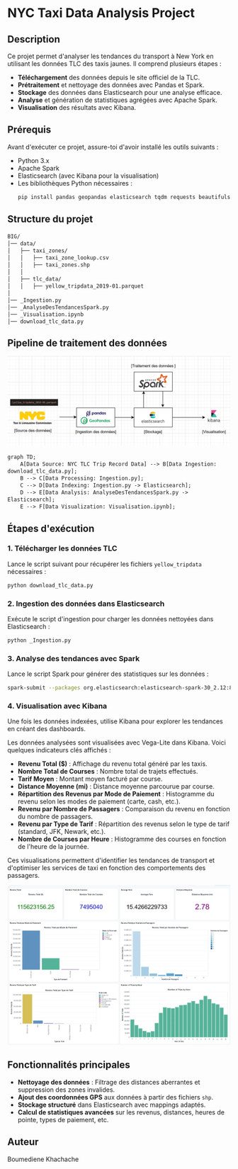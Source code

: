 # NYC Taxi Data Analysis Project

## Description

Ce projet permet d'analyser les tendances du transport à New York en utilisant les données TLC des taxis jaunes. Il comprend plusieurs étapes :

- **Téléchargement** des données depuis le site officiel de la TLC.
- **Prétraitement** et nettoyage des données avec Pandas et Spark.
- **Stockage** des données dans Elasticsearch pour une analyse efficace.
- **Analyse** et génération de statistiques agrégées avec Apache Spark.
- **Visualisation** des résultats avec Kibana.

## Prérequis

Avant d'exécuter ce projet, assure-toi d'avoir installé les outils suivants :

- Python 3.x
- Apache Spark
- Elasticsearch (avec Kibana pour la visualisation)
- Les bibliothèques Python nécessaires :
  ```sh
  pip install pandas geopandas elasticsearch tqdm requests beautifulsoup4 pyspark
  ```

## Structure du projet

```
BIG/
│── data/
│   ├── taxi_zones/
│   │   ├── taxi_zone_lookup.csv
│   │   ├── taxi_zones.shp
│   │
│   ├── tlc_data/
│   │   ├── yellow_tripdata_2019-01.parquet
│
│── _Ingestion.py
│── _AnalyseDesTendancesSpark.py
│── _Visualisation.ipynb
│── download_tlc_data.py
```

## Pipeline de traitement des données

<img src="./images/diagramme.png" alt="Pipeline Architecture Diagram">

```mermaid
graph TD;
    A[Data Source: NYC TLC Trip Record Data] --> B[Data Ingestion: download_tlc_data.py];
    B --> C[Data Processing: Ingestion.py];
    C --> D[Data Indexing: Ingestion.py -> Elasticsearch];
    D --> E[Data Analysis: AnalyseDesTendancesSpark.py -> Elasticsearch];
    E --> F[Data Visualization: Visualisation.ipynb];
```

## Étapes d'exécution

### 1. Télécharger les données TLC

Lance le script suivant pour récupérer les fichiers `yellow_tripdata` nécessaires :

```sh
python download_tlc_data.py
```

### 2. Ingestion des données dans Elasticsearch

Exécute le script d'ingestion pour charger les données nettoyées dans Elasticsearch :

```sh
python _Ingestion.py
```

### 3. Analyse des tendances avec Spark

Lance le script Spark pour générer des statistiques sur les données :

```sh
spark-submit --packages org.elasticsearch:elasticsearch-spark-30_2.12:8.11.4 _AnalyseDesTendancesSpark.py
```

### 4. Visualisation avec Kibana

Une fois les données indexées, utilise Kibana pour explorer les tendances en créant des dashboards.

Les données analysées sont visualisées avec Vega-Lite dans Kibana. Voici quelques indicateurs clés affichés :

- **Revenu Total ($)** : Affichage du revenu total généré par les taxis.
- **Nombre Total de Courses** : Nombre total de trajets effectués.
- **Tarif Moyen** : Montant moyen facturé par course.
- **Distance Moyenne (mi)** : Distance moyenne parcourue par course.
- **Répartition des Revenus par Mode de Paiement** : Histogramme du revenu selon les modes de paiement (carte, cash, etc.).
- **Revenu par Nombre de Passagers** : Comparaison du revenu en fonction du nombre de passagers.
- **Revenu par Type de Tarif** : Répartition des revenus selon le type de tarif (standard, JFK, Newark, etc.).
- **Nombre de Courses par Heure** : Histogramme des courses en fonction de l'heure de la journée.

Ces visualisations permettent d'identifier les tendances de transport et d'optimiser les services de taxi en fonction des comportements des passagers.

<img src="./images/TableauDeBord.jpeg" alt="Pipeline TableauDeBord">

## Fonctionnalités principales

- **Nettoyage des données** : Filtrage des distances aberrantes et suppression des zones invalides.
- **Ajout des coordonnées GPS** aux données à partir des fichiers `shp`.
- **Stockage structuré** dans Elasticsearch avec mappings adaptés.
- **Calcul de statistiques avancées** sur les revenus, distances, heures de pointe, types de paiement, etc.

## Auteur

Boumediene Khachache


